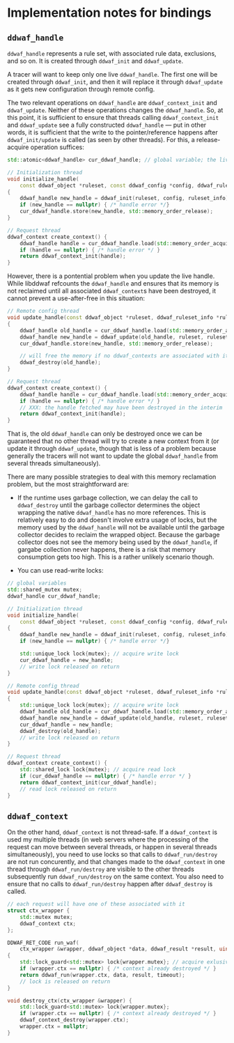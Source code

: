 # Implementation notes for bindings


## `ddwaf_handle`

`ddwaf_handle` represents a rule set, with associated rule data, exclusions,
and so on. It is created through `ddwaf_init` and `ddwaf_update`.

A tracer will want to keep only one live `ddwaf_handle`. The first one will be
created through `ddwaf_init`, and then it will replace it through
`ddwaf_update` as it gets new configuration through remote config.

The two relevant operations on `ddwaf_handle` are `ddwaf_context_init` and
`ddwaf_update`. Neither of these operations changes the `ddwaf_handle`. So, at
this point, it is sufficient to ensure that threads calling
`ddwaf_context_init` and `ddwaf_update` see a fully constructed `ddwaf_handle`
— put in other words, it is sufficient that the write to the pointer/reference
happens after `ddwaf_init/update` is called (as seen by other threads). For
this, a release-acquire operation suffices:

```c++
std::atomic<ddwaf_handle> cur_ddwaf_handle; // global variable; the live handle

// Initialization thread
void initialize_handle(
    const ddwaf_object *ruleset, const ddwaf_config *config, ddwaf_ruleset_info *ruleset_info)
{
    ddwaf_handle new_handle = ddwaf_init(ruleset, config, ruleset_info);
    if (new_handle == nullptr) { /* handle error */}
    cur_ddwaf_handle.store(new_handle, std::memory_order_release);
}

// Request thread
ddwaf_context create_context() {
    ddwaf_handle handle = cur_ddwaf_handle.load(std::memory_order_acquire);
    if (handle == nullptr) { /* handle error */ }
    return ddwaf_context_init(handle);
}
```

However, there is a pontential problem when you update the live handle. While
libddwaf refcounts the `ddwaf_handle` and ensures that its memory is not
reclaimed until all associated `ddwaf_context`s have been destroyed, it cannot
prevent a use-after-free in this situation:

```c++
// Remote config thread
void update_handle(const ddwaf_object *ruleset, ddwaf_ruleset_info *ruleset_info)
{
    ddwaf_handle old_handle = cur_ddwaf_handle.load(std::memory_order_acquire);
    ddwaf_handle new_handle = ddwaf_update(old_handle, ruleset, ruleset_info);
    cur_ddwaf_handle.store(new_handle, std::memory_order_release);

    // will free the memory if no ddwaf_contexts are associated with it:
    ddwaf_destroy(old_handle);
}

// Request thread
ddwaf_context create_context() {
    ddwaf_handle handle = cur_ddwaf_handle.load(std::memory_order_acquire);
    if (handle == nullptr) { /* handle error */ }
    // XXX: the handle fetched may have been destroyed in the interim
    return ddwaf_context_init(handle);
}
```

That is, the old `ddwaf_handle` can only be destroyed once we can be guaranteed
that no other thread will try to create a new context from it (or update it
through `ddwaf_update`, though that is less of a problem because generally the
tracers will not want to update the global `ddwaf_handle` from several threads
simultaneously).

There are many possible strategies to deal with this memory reclamation
problem, but the most straightforward are:

* If the runtime uses garbage collection, we can delay the call to
  `ddwaf_destroy` until the garbage collector determines the object wrapping
  the native `ddwaf_handle` has no more references. This is relatively easy to
  do and doesn't involve extra usage of locks, but the memory used by the
  `ddwaf_handle` will not be available until the garbage collector decides
  to reclaim the wrapped object. Because the garbage collector does not see
  the memory being used by the `ddwaf_handle`, if gargabe collection never
  happens, there is a risk that memory consumption gets too high. This is a
  rather unlikely scenario though.

* You can use read-write locks:

```c++
// global variables
std::shared_mutex mutex;
ddwaf_handle cur_ddwaf_handle;

// Initialization thread
void initialize_handle(
    const ddwaf_object *ruleset, const ddwaf_config *config, ddwaf_ruleset_info *ruleset_info)
{
    ddwaf_handle new_handle = ddwaf_init(ruleset, config, ruleset_info);
    if (new_handle == nullptr) { /* handle error */}

    std::unique_lock lock{mutex}; // acquire write lock
    cur_ddwaf_handle = new_handle;
    // write lock released on return
}

// Remote config thread
void update_handle(const ddwaf_object *ruleset, ddwaf_ruleset_info *ruleset_info)
{
    std::unique_lock lock{mutex}; // acquire write lock
    ddwaf_handle old_handle = cur_ddwaf_handle.load(std::memory_order_acquire);
    ddwaf_handle new_handle = ddwaf_update(old_handle, ruleset, ruleset_info);
    cur_ddwaf_handle = new_handle;
    ddwaf_destroy(old_handle);
    // write lock released on return
}

// Request thread
ddwaf_context create_context() {
    std::shared_lock lock{mutex}; // acquire read lock
    if (cur_ddwaf_handle == nullptr) { /* handle error */ }
    return ddwaf_context_init(cur_ddwaf_handle);
    // read lock released on return
}
```

## `ddwaf_context`

On the other hand, `ddwaf_context` is not thread-safe. If a `ddwaf_context` is
used my multiple threads (in web servers where the processing of the request
can move between several threads, or happen in several threads simultaneously),
you need to use locks so that calls to `ddwaf_run/destroy` are not run
concurently, and that changes made to the `ddwaf_context` in one thread through
`ddwaf_run/destroy` are visible to the other threads subsequently run
`ddwaf_run/destroy` on the same context. You also need to ensure that no calls
to `ddwaf_run/destroy` happen after `ddwaf_destroy` is called.

```c++
// each request will have one of these associated with it
struct ctx_wrapper {
    std::mutex mutex;
    ddwaf_context ctx;
};

DDWAF_RET_CODE run_waf(
    ctx_wrapper &wrapper, ddwaf_object *data, ddwaf_result *result, uint64_t timeout)
{
    std::lock_guard<std::mutex> lock{wrapper.mutex}; // acquire exlusive lock
    if (wrapper.ctx == nullptr) { /* context already destroyed */ }
    return ddwaf_run(wrapper.ctx, data, result, timeout);
    // lock is released on return
}

void destroy_ctx(ctx_wrapper &wrapper) {
    std::lock_guard<std::mutex> lock{wrapper.mutex};
    if (wrapper.ctx == nullptr) { /* context already destroyed */ }
    ddwaf_context_destroy(wrapper.ctx);
    wrapper.ctx = nullptr;
}
```
